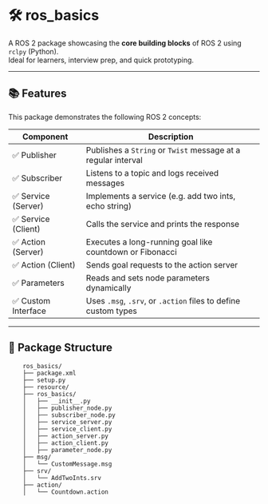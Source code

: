 # 🛠️ ros_basics

A ROS 2 package showcasing the **core building blocks** of ROS 2 using `rclpy` (Python).  
Ideal for learners, interview prep, and quick prototyping.

---

## 📚 Features

This package demonstrates the following ROS 2 concepts:

| Component           | Description                                                        |
|---------------------|--------------------------------------------------------------------|
| ✅ Publisher         | Publishes a `String` or `Twist` message at a regular interval      |
| ✅ Subscriber        | Listens to a topic and logs received messages                      |
| ✅ Service (Server)  | Implements a service (e.g. add two ints, echo string)              |
| ✅ Service (Client)  | Calls the service and prints the response                          |
| ✅ Action (Server)   | Executes a long-running goal like countdown or Fibonacci           |
| ✅ Action (Client)   | Sends goal requests to the action server                           |
| ✅ Parameters        | Reads and sets node parameters dynamically                         |
| ✅ Custom Interface  | Uses `.msg`, `.srv`, or `.action` files to define custom types     |

---


## 🧱 Package Structure

```
    ros_basics/
    ├── package.xml
    ├── setup.py
    ├── resource/
    ├── ros_basics/
    │   ├── __init__.py
    │   ├── publisher_node.py
    │   ├── subscriber_node.py
    │   ├── service_server.py
    │   ├── service_client.py
    │   ├── action_server.py
    │   ├── action_client.py
    │   ├── parameter_node.py
    ├── msg/
    │   └── CustomMessage.msg
    ├── srv/
    │   └── AddTwoInts.srv
    ├── action/
    │   └── Countdown.action
```






